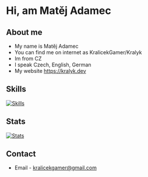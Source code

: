 # Hi, am Matěj Adamec
## About me
- My name is Matěj Adamec
- You can find me on internet as KralicekGamer/Kralyk
- Im from CZ
- I speak Czech, English, German
- My website https://kralyk.dev

## Skills
[![Skills](https://skillicons.dev/icons?i=cs,html,css,py,md,arduino,raspberrypi,linux,windows,pycharm,py,vscode,cloudflare,discord)](https://skillicons.dev)

## Stats
[![Stats](https://github-readme-stats.vercel.app/api?username=kralicekgamer)](https://github.com/anuraghazra/github-readme-stats)

## Contact
- Email - kralicekgamer@gmail.com
